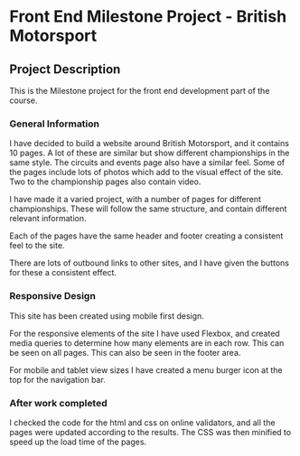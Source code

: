 # Front End Milestone Project - British Motorsport

## Project Description

This is the Milestone project for the front end development part of the course. 

### General Information

I have decided to build a website around British Motorsport, and it contains 10 pages. A lot of these are similar but show different championships in the same style. The circuits and events page also have a similar feel. Some of the pages include lots of photos which add to the visual effect of the site. Two to the championship pages also contain video.

I have made it a varied project, with a number of pages for different championships. These will follow the same structure, and contain different relevant information.

Each of the pages have the same header and footer creating a consistent feel to the site. 

There are lots of outbound links to other sites, and I have given the buttons for these a consistent effect.

### Responsive Design

This site has been created using mobile first design.

For the responsive elements of the site I have used Flexbox, and created media queries to determine how many elements are in each row. This can be seen on all pages. This can also be seen in the footer area.

For mobile and tablet view sizes I have created a menu burger icon at the top for the navigation bar.

### After work completed

I checked the code for the html and css on online validators, and all the pages were updated according to the results. The CSS was then minified to speed up the load time of the pages.




